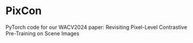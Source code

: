 # PixCon
PyTorch code for our WACV2024 paper: Revisiting Pixel-Level Contrastive Pre-Training on Scene Images
